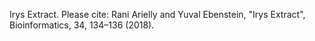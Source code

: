 Irys Extract.
Please cite: Rani Arielly and Yuval Ebenstein, "Irys Extract", Bioinformatics, 34, 134–136 (2018).
